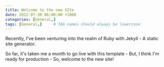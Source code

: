 ```yaml
---
title: Welcome to the new SIte
date: 2022-07-30 06:00:00 +1000
categories: [General,]
tags: [General,]     # TAG names should always be lowercase
---
```


Recently, I've been venturing into the realm of Ruby with Jekyll - A static site generator. 

So far, it's taken me a month to go live with this template - But, I think I'm ready for production - So, welcome to the new site!
